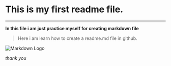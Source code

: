 <!--heading-->
# This is my first readme file.
---
<!-- Strong -->
**In this file i am just practice myself for creating markdown file**
<!--blockqoutes-->
>Here i am learn how to create a readme.md file in github.
<!-- image -->
![Markdown Logo](https://markdown-here.com/img/icon256.png)

*thank you*

